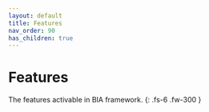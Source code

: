 ```yaml
---
layout: default
title: Features
nav_order: 90
has_children: true
---
```


# Features

The features activable in BIA framework.
{: .fs-6 .fw-300 }